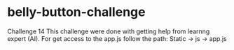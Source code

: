 # belly-button-challenge
Challenge 14
This challenge were done with getting help from learnng expert (AI).
For get access to the app.js follow the path:  Static -> js -> app.js
